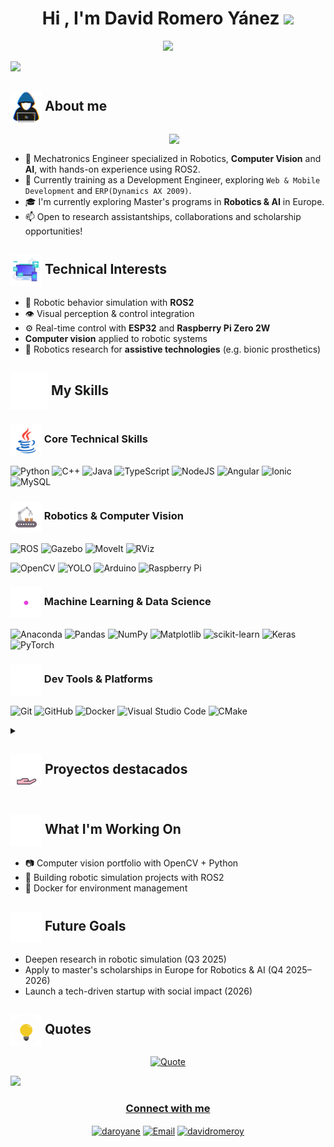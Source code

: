 <!--## Hi there 👋, this is my readme to presentation myself -->
<!-- Introduction -->
<h1 align="center">Hi , I'm David Romero Yánez <img src="https://media.giphy.com/media/hvRJCLFzcasrR4ia7z/giphy.gif" width="35"></h1>
<p align="center">
  <a href="https://github.com/DenverCoder1/readme-typing-svg"><img src="https://readme-typing-svg.herokuapp.com?font=Time+New+Roman&color=%23C8BE25&size=25&center=true&vCenter=true&width=600&height=100&lines=Mechatronics+Engineer;Developer+Trainee;Robotics+and+ROS+Enthusiast;Computer+Vision;Always+learning+new+things"></a>
</p>
<img src="https://user-images.githubusercontent.com/73097560/115834477-dbab4500-a447-11eb-908a-139a6edaec5c.gif">
<!-- TODO: Cambiar Gifs, poner imagenes en una carpeta y cargarlas desde ahí,----------------------------------------------------------------------- -->
<!-- About me -->

## <picture><img src = "https://github.com/davidromeroy/davidromeroy/blob/main/images/about_me.gif?raw=true" align = "center" width = 50px></picture> About me
<picture> <img align="right" src="https://github.com/7oSkaaa/7oSkaaa/blob/main/Images/Right_Side.gif?raw=true" width = 250px></picture>
<br>

- :robot: Mechatronics Engineer specialized in Robotics, **Computer Vision** and **AI**, with hands-on experience using ROS2.
- :rocket: Currently training as a Development Engineer, exploring ``Web & Mobile Development`` and ``ERP(Dynamics AX 2009)``.  
- :mortar_board: I'm currently exploring Master's programs in **Robotics & AI** in Europe. 
- :mailbox: Open to research assistantships, collaborations and scholarship opportunities!
<!-- - :link: You can check out MY RESUME and MY PROJECTS (← actualiza con tus enlaces si los tienes). -->


<!-- ----------------------------------------------------------------------- -->
<!-- Intereses -->
## <picture><img src = "https://github.com/davidromeroy/davidromeroy/blob/main/images/technical-interest.gif?raw=true" align = "center" width = 50px></picture> Technical Interests

- :robot: Robotic behavior simulation with **ROS2**
- :eye: Visual perception & control integration
- :gear: Real-time control with **ESP32** and **Raspberry Pi Zero 2W**
- **Computer vision** applied to robotic systems
- :brain: Robotics research for **assistive technologies** (e.g. bionic prosthetics)


<!-- ----------------------------------------------------------------------- -->
<!-- Skills -->
## <picture><img src = "https://github.com/davidromeroy/davidromeroy/blob/main/images/skill.gif?raw=true" align = "center" width = 60px></picture> My Skills

### <picture><img src = "https://github.com/davidromeroy/davidromeroy/blob/main/images/Programming_Languages.gif?raw=true" align = "center" width = 50px></picture> Core Technical Skills
<p align="center">
	
</p>

![Python](https://img.shields.io/badge/python-3670A0?style=for-the-badge&logo=python&logoColor=ffdd54)
![C++](https://img.shields.io/badge/c++-%2300599C.svg?style=for-the-badge&logo=c%2B%2B&logoColor=white)
![Java](https://img.shields.io/badge/java-%23ED8B00.svg?style=for-the-badge&logo=openjdk&logoColor=white)
![TypeScript](https://img.shields.io/badge/typescript-%23007ACC.svg?style=for-the-badge&logo=typescript&logoColor=white)
![NodeJS](https://img.shields.io/badge/node.js-6DA55F?style=for-the-badge&logo=node.js&logoColor=white)
![Angular](https://img.shields.io/badge/angular-%23DD0031.svg?style=for-the-badge&logo=angular&logoColor=white)
![Ionic](https://img.shields.io/badge/Ionic-%233880FF.svg?style=for-the-badge&logo=Ionic&logoColor=white)
![MySQL](https://img.shields.io/badge/mysql-4479A1.svg?style=for-the-badge&logo=mysql&logoColor=white)


<!-- Robotic and CV -->
### <picture><img src = "https://github.com/davidromeroy/davidromeroy/blob/main/images/Robots-arm.gif?raw=true" align = "center" width = 50px></picture>  Robotics & Computer Vision
<p align="center">
	
</p>

![ROS](https://img.shields.io/badge/ros-%230A0FF9.svg?style=for-the-badge&logo=ros&logoColor=white)
![Gazebo](https://img.shields.io/badge/Gazebo-2D3A4E?style=for-the-badge&logo=Open%20Robotics&logoColor=white)
![MoveIt](https://img.shields.io/badge/MoveIt-00BFFF?style=for-the-badge&logo=Open%20Robotics&logoColor=white)
![RViz](https://img.shields.io/badge/RViz-CC0000?style=for-the-badge&logo=Open%20Robotics&logoColor=white)

![OpenCV](https://img.shields.io/badge/OpenCV-5C3EE8?style=for-the-badge&logo=opencv&logoColor=white)
![YOLO](https://img.shields.io/badge/YOLO-000000?style=for-the-badge&logo=YOLO&logoColor=white)
![Arduino](https://img.shields.io/badge/-Arduino-00979D?style=for-the-badge&logo=Arduino&logoColor=white)
![Raspberry Pi](https://img.shields.io/badge/-Raspberry_Pi-C51A4A?style=for-the-badge&logo=Raspberry-Pi)


<!-- ML & Data Science -->
### <picture><img src = "https://github.com/davidromeroy/davidromeroy/blob/main/images/IA.gif?raw=true" align = "center" width = 50px></picture> Machine Learning & Data Science
<p align="center"> 

</p>

![Anaconda](https://img.shields.io/badge/Anaconda-%2344A833.svg?style=for-the-badge&logo=anaconda&logoColor=white)
![Pandas](https://img.shields.io/badge/pandas-%23150458.svg?style=for-the-badge&logo=pandas&logoColor=white)
![NumPy](https://img.shields.io/badge/numpy-%23013243.svg?style=for-the-badge&logo=numpy&logoColor=white)
![Matplotlib](https://img.shields.io/badge/Matplotlib-%23ffffff.svg?style=for-the-badge&logo=Matplotlib&logoColor=black)
![scikit-learn](https://img.shields.io/badge/scikit--learn-%23F7931E.svg?style=for-the-badge&logo=scikit-learn&logoColor=white)
![Keras](https://img.shields.io/badge/Keras-%23D00000.svg?style=for-the-badge&logo=Keras&logoColor=white)
![PyTorch](https://img.shields.io/badge/PyTorch-%23EE4C2C.svg?style=for-the-badge&logo=PyTorch&logoColor=white)


<!-- Dev Tools & Platforms -->
### <picture><img src = "https://github.com/davidromeroy/davidromeroy/blob/main/images/dev-tools.gif?raw=true" align = "center" width = 50px></picture> Dev Tools & Platforms
<p align="center">
  
</p>

![Git](https://img.shields.io/badge/git-%23F05033.svg?style=for-the-badge&logo=git&logoColor=white)
![GitHub](https://img.shields.io/badge/github-%23121011.svg?style=for-the-badge&logo=github&logoColor=white)
![Docker](https://img.shields.io/badge/docker-%230db7ed.svg?style=for-the-badge&logo=docker&logoColor=white)
![Visual Studio Code](https://img.shields.io/badge/Visual%20Studio%20Code-0078d7.svg?style=for-the-badge&logo=visual-studio-code&logoColor=white)
![CMake](https://img.shields.io/badge/CMake-%23008FBA.svg?style=for-the-badge&logo=cmake&logoColor=white)


<!-- TODO: Tratar de poner una tabla y que mande a repos con más detalle  ----------------------------------------------------------------------- -->
<!-- Proyectos -->
<details><summary><h2><picture>
	<img src = "https://github.com/davidromeroy/davidromeroy/blob/main/images/proyect.gif?raw=true" align = "center" width = 50px></picture> Proyectos destacados</h2></summary>

- :robot: **Optimización de robot para robótica de enjambre con seguimiento de trayectorias**  
  Opitimización del diseño mecánico y electrónico e implementacion de un sistema de seguimiento de trayectoria capaz de detectar múltiples robots con marcadores ArUco mediante una camara Intel Realsense de profundidad.
- :mechanical_arm: **Prótesis biónica infantil**  
  Diseño y prueba de una prótesis funcional orientada a niños, con posible integración futura de visión artificial.
- :iphone: **App de control de gastos personalizada**  
  Herramienta sencilla para visualizar y planificar finanzas personales con interfaz adaptable.
</details>


<!-- ----------------------------------------------------------------------- -->
<!-- Learning -->
<h2><picture><img src = "https://github.com/davidromeroy/davidromeroy/blob/main/images/working-on.gif?raw=true" align = "center" width = 50px></picture> What I'm Working On</h2>

- :camera: Computer vision portfolio with OpenCV + Python
- :robot: Building robotic simulation projects with ROS2 
- :whale2: Docker for environment management
<!--
- Computer Vision con Python y OpenCV
- Machine Learning aplicado a percepción robótica
- Docker para gestión de entornos de desarrollo y despliegue
- Proyectos con bajo consumo de recursos computacionales -->

<!-- ----------------------------------------------------------------------- -->
<!-- Objetivos -->
<h2><picture><img src = "https://github.com/davidromeroy/davidromeroy/blob/main/images/goals.gif?raw=true" align = "center" width = 50px></picture> Future Goals</h2>

- Deepen research in robotic simulation (Q3 2025)
- Apply to master's scholarships in Europe for Robotics & AI (Q4 2025–2026)  
- Launch a tech-driven startup with social impact (2026)
<!-- 
Publicar un paper en un congreso de robótica (IROS, ICRA, etc.)
Contribuir activamente a proyectos open-source con ROS2 o IA
Obtener certificaciones técnicas (ej. ROS2, NVIDIA Jetson AI, Docker)
Dominar herramientas de simulación como Gazebo, Webots o Isaac Sim
Aprender Rust o C++ moderno para robótica en tiempo real
-->


<!-- ----------------------------------------------------------------------- -->
<!-- QUOTE -->
<h2><picture><img src = "https://github.com/davidromeroy/davidromeroy/blob/main/images/Idea.gif?raw=true" align = "center" width = 50px></picture> Quotes</h2>
<p align = "center">
	<a href="https://github.com/piyushsuthar/github-readme-quotes"> <img alt = "Quote" src="https://quotes-github-readme.vercel.app/api?type=horizontal&theme=tokyonight&animation=grow_out_in&quoteCategory=programming"></p>


<!-- ----------------------------------------------------------------------- -->
<!-- Connect -->
<img src="https://user-images.githubusercontent.com/73097560/115834477-dbab4500-a447-11eb-908a-139a6edaec5c.gif">

<div align="center">
<h3>Connect with me</h3>
<p>
<a href="https://linkedin.com/in/daroyane" target="blank">
	<img align="center" src="https://raw.githubusercontent.com/rahuldkjain/github-profile-readme-generator/master/src/images/icons/Social/linked-in-alt.svg" alt="daroyane" height="30" width="40" /></a>
<!-- <a href="https://kaggle.com/anirudhrai693" target="blank"><img align="center" src="https://raw.githubusercontent.com/rahuldkjain/github-profile-readme-generator/master/src/images/icons/Social/kaggle.svg" alt="anirudhrai693" height="30" width="40" /></a> -->
<a href="mailto:daroyane@espol.edu.ec" target="outlook">
	<img align="center" src="https://cdn0.iconfinder.com/data/icons/logos-microsoft-office-365/128/Microsoft_Office-07-512.png" alt="Email" width="30" height="30"></a>
<a href="https://instagram.com/davidromeroy" target="blank">
	<img align="center" src="https://raw.githubusercontent.com/rahuldkjain/github-profile-readme-generator/master/src/images/icons/Social/instagram.svg" alt="davidromeroy" height="30" width="40" /></a>
</p>
</div>

<!--
<div align="center">
<h3>Connect with me</h3><br>
<a href="https://www.linkedin.com/in/daroyane" target="_blank"><img src="https://img.shields.io/badge/LinkedIn-%230077B5.svg?&style=flat-square&logo=linkedin&logoColor=white" alt="LinkedIn"></a>
<a href="https://www.instagram.com/davidromeroy" target="_blank"><img src="https://img.shields.io/badge/Instagram-%23E4405F.svg?&style=flat-square&logo=instagram&logoColor=white" alt="Instagram"></a>
<a href="https://open.spotify.com/user/0170agi99s5hh187g7mtz245b" target="_blank"><img src="https://img.shields.io/badge/Spotify-%231ED760.svg?&style=flat-square&logo=spotify&logoColor=white" alt="Spotify"></a>
</div>  -->


<!-- ----------------------------------------------------------------------- -->
<!-- ESTADISTIC
<h3>My GitHub Stats</h3>

<img align="center" src="https://github-readme-stats.vercel.app/api?username=davidromeroy&include_all_commits=true&count_private=true&show_icons=true&line_height=20&title_color=7A7ADB&icon_color=2234AE&text_color=D3D3D3&bg_color=0,000000,130F40" alt="davidromeroy's Github Stats">
<p><img src="https://github-readme-stats.vercel.app/api/top-langs?username=davidromeroy&show_icons=true&theme=dark&locale=en&layout=compact" alt="davidromeroy" /></p>
  <img  align="center"  src="https://github-readme-stats.anuraghazra1.vercel.app/api/top-langs/?username=davidromeroy&theme=dark&hide_border=false&no-bg=true&no-frame=true&langs_count=10"/>
-->

<!-- ----------------------------------------------------------------------- -->
<!-- Education
![Duolingo](https://img.shields.io/badge/Duolingo-%234DC730.svg?style=for-the-badge&logo=Duolingo&logoColor=white)
![Udemy](https://img.shields.io/badge/Udemy-A435F0?style=for-the-badge&logo=Udemy&logoColor=white)
![FreeCodeCamp](https://img.shields.io/badge/Freecodecamp-%23123.svg?&style=for-the-badge&logo=freecodecamp&logoColor=green)
![Codecademy](https://img.shields.io/badge/Codecademy-FFF0E5?style=for-the-badge&logo=codecademy&logoColor=1F243A)
![BuyMeACoffee](https://img.shields.io/badge/Buy%20Me%20a%20Coffee-ffdd00?style=for-the-badge&logo=buy-me-a-coffee&logoColor=black)
-->






<!-- ----------------------------------------------------------------------- -->
<!-- OLD 
# 👋 ¡Hola! Soy David

Soy **Ingeniero Mecatrónico especializado en Robótica**, con enfoque en **visión por computadora**, **inteligencia artificial** y **sistemas robóticos con ROS2**. Me apasiona entender la tecnología desde distintos ángulos, lo que me permite abordar problemas complejos con una mirada integral.

🎯 Actualmente trabajo como **Ingeniero de Desarrollo en entrenamiento**, profundizando en herramientas como Dynamics AX 2009, desarrollo web y móvil, mientras refuerzo mis bases en robótica e inteligencia artificial.

---

## 🧠 Intereses técnicos

- Visión por computadora aplicada a robótica
- ROS2 y simulación de comportamientos robóticos
- Control inteligente en tiempo real con dispositivos como ESP32 y Raspberry Pi Zero 2W
- Integración entre percepción visual y control robótico
- Investigación en robótica con fines sociales (como prótesis biónicas, entre otros)

---

## 🛠 Tecnologías y herramientas

**Lenguajes:** Python | C++ | TypeScript | SQL | HTML/CSS  
**Frameworks y herramientas:** OpenCV | ROS2 | Git | Docker (en proceso) | PostgreSQL | MySQL  
**Plataformas embebidas:** ESP32 | Raspberry Pi Zero 2W | Arduino

---

## 🚧 Proyectos destacados

- 🤖 **Optimización de robot para robótica de enjambre con seguimiento de trayectorias**  
  Opitimización del diseño mecánico y electrónico e implementacion de un sistema de seguimiento de trayectoria capaz de detectar múltiples robots con marcadores ArUco mediante una camara Intel Realsense de profundidad.

- 🦾 **Prótesis biónica infantil**  
  Diseño y prueba de una prótesis funcional orientada a niños, con posible integración futura de visión artificial.

- 📱 **App de control de gastos personalizada**  
  Herramienta sencilla para visualizar y planificar finanzas personales con interfaz adaptable.

---

## 📈 Actualmente aprendiendo

- Computer Vision con Python y OpenCV
- Machine Learning aplicado a percepción robótica
- Docker para gestión de entornos de desarrollo y despliegue
- Proyectos con bajo consumo de recursos computacionales

---

## 🎯 Objetivos a futuro

- Continuar en el área de investigación y simulación robótica
- Aplicar a becas de maestría en Europa (con interés especial en robótica e IA)
- Desarrollar un proyecto propio (startup) con impacto tecnológico y social

---

> 💡 *“La mejor forma de predecir el futuro es inventarlo.”*  
> — Alan Kay

---

## 📫 Contacto

- ✉️ daroyane@espol.edu.ec
- 💼 [LinkedIn](https://www.linkedin.com/in/daroyane)
<!-- - 🌐 [Portafolio (en desarrollo)](https://tuweb.dev) -->

